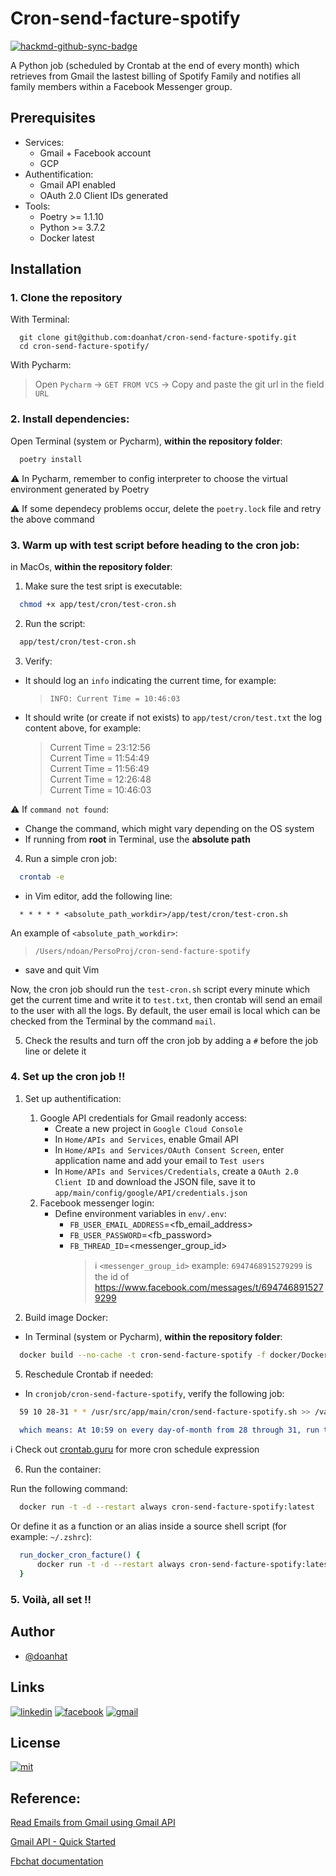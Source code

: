 # Cron-send-facture-spotify

[![hackmd-github-sync-badge](https://hackmd.io/DlraECW4Q_imvwXGCAM1Ag/badge)](https://hackmd.io/DlraECW4Q_imvwXGCAM1Ag)


A Python job (scheduled by Crontab at the end of every month) which retrieves from Gmail the lastest billing of Spotify Family and notifies all family members within a Facebook Messenger group.

## Prerequisites

- Services:
    - Gmail + Facebook account 
    - GCP
- Authentification:
    - Gmail API enabled
    - OAuth 2.0 Client IDs generated
- Tools:
    - Poetry >= 1.1.10
    - Python >= 3.7.2
    - Docker latest
    

## Installation

### 1. Clone the repository

With Terminal:

```bash=
  git clone git@github.com:doanhat/cron-send-facture-spotify.git
  cd cron-send-facture-spotify/
```
With Pycharm:

> Open `Pycharm` -> `GET FROM VCS` -> Copy and paste the git url in the field `URL`

### 2. Install dependencies:

Open Terminal (system or Pycharm), **within the repository folder**:

```bash
  poetry install
```
:warning: In Pycharm, remember to config interpreter to choose the virtual environment generated by Poetry

:warning: If some dependecy problems occur, delete the `poetry.lock` file and retry the above command

### 3. Warm up with test script before heading to the cron job:

in MacOs, **within the repository folder**:

1. Make sure the test sript is executable:
```bash
  chmod +x app/test/cron/test-cron.sh
```
2. Run the script:
```bash
  app/test/cron/test-cron.sh
```
3. Verify:
- It should log an `info` indicating the current time, for example:
    > `INFO: Current Time = 10:46:03`
- It should write (or create if not exists) to `app/test/cron/test.txt` the log content above, for example:
    > Current Time = 23:12:56 <br/>
    > Current Time = 11:54:49 <br/>
    > Current Time = 11:56:49 <br/>
    > Current Time = 12:26:48 <br/>
    > Current Time = 10:46:03

:warning: If `command not found`: 

- Change the command, which might vary depending on the OS system
- If running from **root** in Terminal, use the **absolute path**

4. Run a simple cron job:

```bash
  crontab -e
```
 - in Vim editor, add the following line:
```
  * * * * * <absolute_path_workdir>/app/test/cron/test-cron.sh

```
An example of `<absolute_path_workdir>`:
> `/Users/ndoan/PersoProj/cron-send-facture-spotify`
 - save and quit Vim

Now, the cron job should run the `test-cron.sh` script every minute which get the current time and write it to `test.txt`, then crontab will send an email to the user with all the logs. By default, the user email is local which can be checked from the Terminal by the command `mail`.

5. Check the results and turn off the cron job by adding a `#` before the job line or delete it

### 4. Set up the cron job !!

1. Set up authentification:
    1. Google API credentials for Gmail readonly access:
        - Create a new project in `Google Cloud Console`
        - In `Home/APIs and Services`, enable Gmail API
        - In `Home/APIs and Services/OAuth Consent Screen`, enter application name and add your email to `Test users`
        - In `Home/APIs and Services/Credentials`, create a `OAuth 2.0 Client ID` and download the JSON file, save it to `app/main/config/google/API/credentials.json`
    3. Facebook messenger login:
        - Define environment variables in `env/.env`:
            - `FB_USER_EMAIL_ADDRESS`=<fb_email_address>
            - `FB_USER_PASSWORD`=<fb_password>
            - `FB_THREAD_ID`=<messenger_group_id>
                > :information_source: `<messenger_group_id>` example: `6947468915279299` is the id of https://www.facebook.com/messages/t/6947468915279299

2. Build image Docker:
- In Terminal (system or Pycharm), **within the repository folder**:

```bash
  docker build --no-cache -t cron-send-facture-spotify -f docker/Dockerfile .
```

5. Reschedule Crontab if needed:

- In `cronjob/cron-send-facture-spotify`, verify the following job:

```bash
  59 10 28-31 * * /usr/src/app/main/cron/send-facture-spotify.sh >> /var/log/cron.log 2>&1
```
```cmake
  which means: At 10:59 on every day-of-month from 28 through 31, run the script
```
:information_source: Check out [crontab.guru](https://crontab.guru/#59_10_28-31_*_*) for more cron schedule expression

6. Run the container:

Run the following command:

```bash
  docker run -t -d --restart always cron-send-facture-spotify:latest
```

Or define it as a function or an alias inside a source shell script (for example: `~/.zshrc`):

```bash
  run_docker_cron_facture() {
      docker run -t -d --restart always cron-send-facture-spotify:latest
  }
```
### 5. Voilà, all set !!

## Author
- [@doanhat](https://github.com/doanhat)

## Links
[![linkedin](https://img.shields.io/badge/linkedin-0A66C2?style=for-the-badge&logo=linkedin&logoColor=white)](https://www.linkedin.com/in/minhdoan272/)
[![facebook](https://img.shields.io/badge/Facebook-1877F2?style=for-the-badge&logo=facebook&logoColor=white)](https://www.facebook.com/dnminhhhhh/)
[![gmail](https://img.shields.io/badge/Gmail-D14836?style=for-the-badge&logo=gmail&logoColor=white)](nhatminhdoan2702@gmail.com)
## License

[![mit](https://img.shields.io/badge/License-MIT-blue.svg)](https://choosealicense.com/licenses/mit/)

## Reference:

[Read Emails from Gmail using Gmail API](https://www.geeksforgeeks.org/how-to-read-emails-from-gmail-using-gmail-api-in-python/)

[Gmail API - Quick Started](https://developers.google.com/gmail/api/quickstart/python)

[Fbchat documentation](https://fbchat.readthedocs.io/en/stable/)

